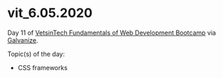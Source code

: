 # vit_6.05.2020

Day 11 of [VetsinTech Fundamentals of Web Development Bootcamp](https://vetsintech.co/web-development/) via [Galvanize](https://www.galvanize.com/).

Topic(s) of the day:
* CSS frameworks